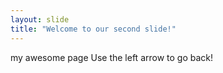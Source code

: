 ```yaml
---
layout: slide
title: "Welcome to our second slide!"
---
```

my awesome page
Use the left arrow to go back!
